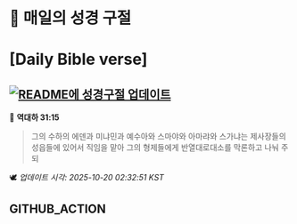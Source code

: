 # 🙏 매일의 성경 구절
# [Daily Bible verse]
## [![README에 성경구절 업데이트](https://github.com/DONGSUKA/first_test/actions/workflows/update-readme-bible.yml/badge.svg)](https://github.com/DONGSUKA/first_test/actions/workflows/update-readme-bible.yml)
<!-- START_BIBLE_VERSE -->
📖 **역대하 31:15**
> 그의 수하의 에덴과 미냐민과 예수아와 스마야와 아마랴와 스가냐는 제사장들의 성읍들에 있어서 직임을 맡아 그의 형제들에게 반열대로대소를 막론하고 나눠 주되

🕊️ _업데이트 시각: 2025-10-20 02:32:51 KST_
  <!-- END_BIBLE_VERSE -->
## GITHUB_ACTION
